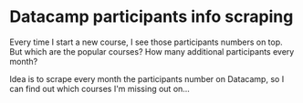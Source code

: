 # Datacamp participants info scraping

Every time I start a new course, I see those participants numbers on top.
But which are the popular courses? How many additional participants every month?

Idea is to scrape every month the participants number on Datacamp, so I can find out which courses I'm missing out on...
